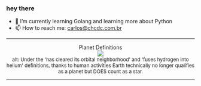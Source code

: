 ### hey there 

- :seedling: I’m currently learning Golang and learning more about Python
- :mailbox: How to reach me: carlos@chcdc.com.br


---


<!-- xkcd -->
<p align="center">Planet Definitions</br><img src=https://imgs.xkcd.com/comics/planet_definitions.png></br><font size =2>alt: Under the 'has cleared its orbital neighborhood' and 'fuses hydrogen into helium' definitions, thanks to human activities Earth technically no longer qualifies as a planet but DOES count as a star.</br></font></p></table></p> 


<!-- xkcd -->
---

